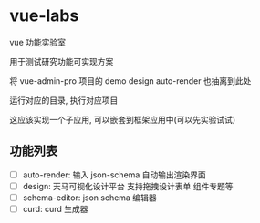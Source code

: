 # vue-labs

vue 功能实验室

用于测试研究功能可实现方案

将 vue-admin-pro 项目的 demo design auto-render 也抽离到此处

运行对应的目录, 执行对应项目

这应该实现一个子应用, 可以嵌套到框架应用中(可以先实验试试)

## 功能列表

- [ ] auto-render: 输入 json-schema 自动输出渲染界面
- [ ] design: 天马可视化设计平台 支持拖拽设计表单 组件专题等
- [ ] schema-editor: json schema 编辑器
- [ ] curd: curd 生成器

